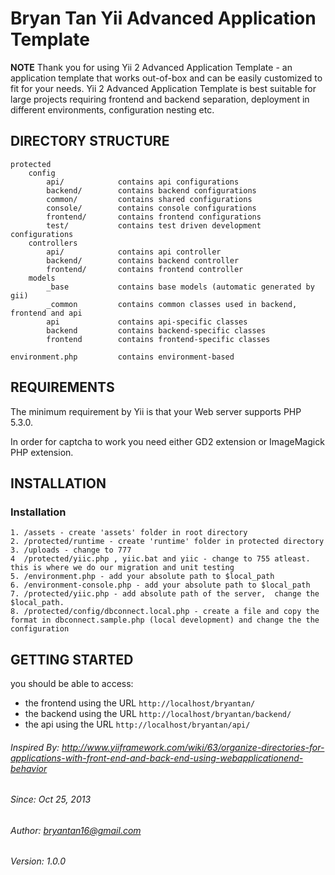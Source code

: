 Bryan Tan Yii Advanced Application Template
===========================================

**NOTE** Thank you for using Yii 2 Advanced Application Template - an application template that works out-of-box and can be easily customized to fit for your needs.
Yii 2 Advanced Application Template is best suitable for large projects requiring frontend and backend separation, deployment in different environments, configuration nesting etc.

DIRECTORY STRUCTURE
-------------------

```
protected
    config
        api/            contains api configurations
        backend/        contains backend configurations
        common/         contains shared configurations
        console/        contains console configurations
        frontend/       contains frontend configurations
        test/           contains test driven development configurations
    controllers
        api/            contains api controller
        backend/        contains backend controller
        frontend/       contains frontend controller
    models
        _base           contains base models (automatic generated by gii)
        _common         contains common classes used in backend, frontend and api
        api             contains api-specific classes
        backend         contains backend-specific classes
        frontend        contains frontend-specific classes

environment.php         contains environment-based
```

REQUIREMENTS
------------

The minimum requirement by Yii is that your Web server supports PHP 5.3.0.

In order for captcha to work you need either GD2 extension or ImageMagick PHP extension.

INSTALLATION
------------

### Installation ###
    1. /assets - create 'assets' folder in root directory
    2. /protected/runtime - create 'runtime' folder in protected directory
    3. /uploads - change to 777
    4  /protected/yiic.php , yiic.bat and yiic - change to 755 atleast. this is where we do our migration and unit testing
    5. /environment.php - add your absolute path to $local_path
    6. /environment-console.php - add your absolute path to $local_path
    7. /protected/yiic.php - add absolute path of the server,  change the $local_path.
    8. /protected/config/dbconnect.local.php - create a file and copy the format in dbconnect.sample.php (local development) and change the the configuration

GETTING STARTED
---------------

you should be able to access:

- the frontend using the URL `http://localhost/bryantan/`
- the backend using the URL `http://localhost/bryantan/backend/`
- the api using the URL `http://localhost/bryantan/api/`

###### Inspired By: http://www.yiiframework.com/wiki/63/organize-directories-for-applications-with-front-end-and-back-end-using-webapplicationend-behavior
###### Since: Oct 25, 2013
###### Author: bryantan16@gmail.com
###### Version: 1.0.0
